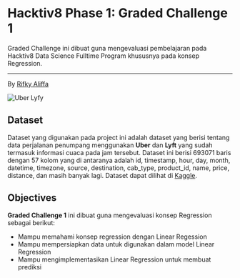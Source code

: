 # Hacktiv8 Phase 1: Graded Challenge 1

Graded Challenge ini dibuat guna mengevaluasi pembelajaran pada Hacktiv8 Data Science Fulltime Program khususnya pada konsep Regression.

---

By [Rifky Aliffa](https://github.com/Penzragon)

![Uber Lyfy](https://photos5.appleinsider.com/gallery/37267-69909-1OLXiBSIR4zfrwXBI_emrgQ-xl.jpg)

## Dataset

Dataset yang digunakan pada project ini adalah dataset yang berisi tentang data perjalanan penumpang menggunakan **Uber** dan **Lyft** yang sudah termasuk informasi cuaca pada jam tersebut. Dataset ini berisi 693071 baris dengan 57 kolom yang di antaranya adalah id, timestamp, hour, day, month, datetime, timezone, source, destination, cab_type, product_id, name, price, distance, dan masih banyak lagi. Dataset dapat dilihat di [Kaggle](https://www.kaggle.com/brllrb/uber-and-lyft-dataset-boston-ma).

## Objectives

**Graded Challenge 1** ini dibuat guna mengevaluasi konsep Regression sebagai berikut:

- Mampu memahami konsep regression dengan Linear Regession
- Mampu mempersiapkan data untuk digunakan dalam model Linear Regression
- Mampu mengimplementasikan Linear Regression untuk membuat prediksi
